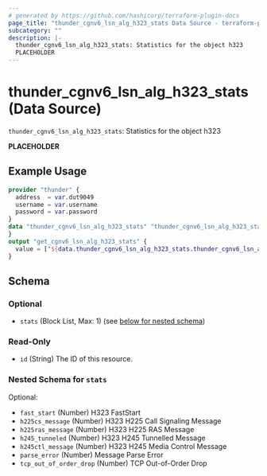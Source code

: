 ```yaml
---
# generated by https://github.com/hashicorp/terraform-plugin-docs
page_title: "thunder_cgnv6_lsn_alg_h323_stats Data Source - terraform-provider-thunder"
subcategory: ""
description: |-
  thunder_cgnv6_lsn_alg_h323_stats: Statistics for the object h323
  PLACEHOLDER
---
```


# thunder_cgnv6_lsn_alg_h323_stats (Data Source)

`thunder_cgnv6_lsn_alg_h323_stats`: Statistics for the object h323

__PLACEHOLDER__

## Example Usage

```terraform
provider "thunder" {
  address  = var.dut9049
  username = var.username
  password = var.password
}
data "thunder_cgnv6_lsn_alg_h323_stats" "thunder_cgnv6_lsn_alg_h323_stats" {
}
output "get_cgnv6_lsn_alg_h323_stats" {
  value = ["${data.thunder_cgnv6_lsn_alg_h323_stats.thunder_cgnv6_lsn_alg_h323_stats}"]
}
```

<!-- schema generated by tfplugindocs -->
## Schema

### Optional

- `stats` (Block List, Max: 1) (see [below for nested schema](#nestedblock--stats))

### Read-Only

- `id` (String) The ID of this resource.

<a id="nestedblock--stats"></a>
### Nested Schema for `stats`

Optional:

- `fast_start` (Number) H323 FastStart
- `h225cs_message` (Number) H323 H225 Call Signaling Message
- `h225ras_message` (Number) H323 H225 RAS Message
- `h245_tunneled` (Number) H323 H245 Tunnelled Message
- `h245ctl_message` (Number) H323 H245 Media Control Message
- `parse_error` (Number) Message Parse Error
- `tcp_out_of_order_drop` (Number) TCP Out-of-Order Drop


